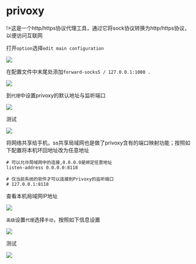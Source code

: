# privoxy

!>这是一个http/https协议代理工具，通过它将sock协议转换为http/https协议，以便访问互联网

打开`option`选择`edit main configuration`

<!-- ![](https://ipfs.io/ipfs/QmPcjXUUhr7AAHi3vSHVy6UfsADi1fhhb1Bt4ypYDFRaiR?3.png) -->

![](https://raw.githubusercontent.com/loremwalker/fq-book/master/docs/images/2018-05-06_200606.png)

在配置文件中末尾处添加`forward-socks5 / 127.0.0.1:1080 .`

<!-- ![](https://ipfs.io/ipfs/QmQfecQdLwrw2xaerNosFDvrrhhdR2WvJozidVNbp1GWw5?2.png) -->

![](https://raw.githubusercontent.com/loremwalker/fq-book/master/docs/images/2018-05-06_200824%20%281%29.png)

到`代理`中设置privoxy的默认地址与监听端口

<!-- ![](https://ipfs.io/ipfs/QmZ4nnJsvPqsoCeQPRvh7yiun7SiUscGPg5e2KxxFemaFC?4.png) -->

![](https://raw.githubusercontent.com/loremwalker/fq-book/master/docs/images/2018-05-06_201359.png)

测试

<!-- ![](https://ipfs.io/ipfs/QmY185S5pis1Q9rPpg6xH5UjodWT1Zr2qoRMkGj8Gpd4f1?2.png) -->

![](https://raw.githubusercontent.com/loremwalker/fq-book/master/docs/images/2018-05-06_203158.png)

将网络共享给手机，ss共享局域网也是做了privoxy含有的端口映射功能；按照如下配置将本机环回地址改为任意地址

```
# 可以允许局域网中的连接,0.0.0.0是绑定任意地址
listen-address 0.0.0.0:8118

# 仅当前系统的软件才可以连接到Privoxy的监听端口 
# 127.0.0.1:8118
```
查看本机局域网IP地址

<!-- ![](https://ipfs.io/ipfs/QmdwEi4zS8DNWx8gzkykPAoBkocQguEEP4QYhZFQV8Kwj9?1.png) -->

![](https://raw.githubusercontent.com/loremwalker/fq-book/master/docs/images/2018-05-05_032400.png)

`高级`设置`代理`选择`手动`，按照如下信息设置

<!-- ![](https://ipfs.io/ipfs/Qmcw7qqe9euzZ25CX5A9epEi45wAe9hAs5zwrhaK5MkrKU?1.png) -->

![](https://raw.githubusercontent.com/loremwalker/fq-book/master/docs/images/QQ20180507165544.png)

测试

<!-- ![](https://ipfs.io/ipfs/Qmb7SwSVo6VMY2og6hZeEYrTcS1KcYNxWckYYkyZifjBSS?0.png) -->

![](https://raw.githubusercontent.com/loremwalker/fq-book/master/docs/images/QQ20180507165554.png)
